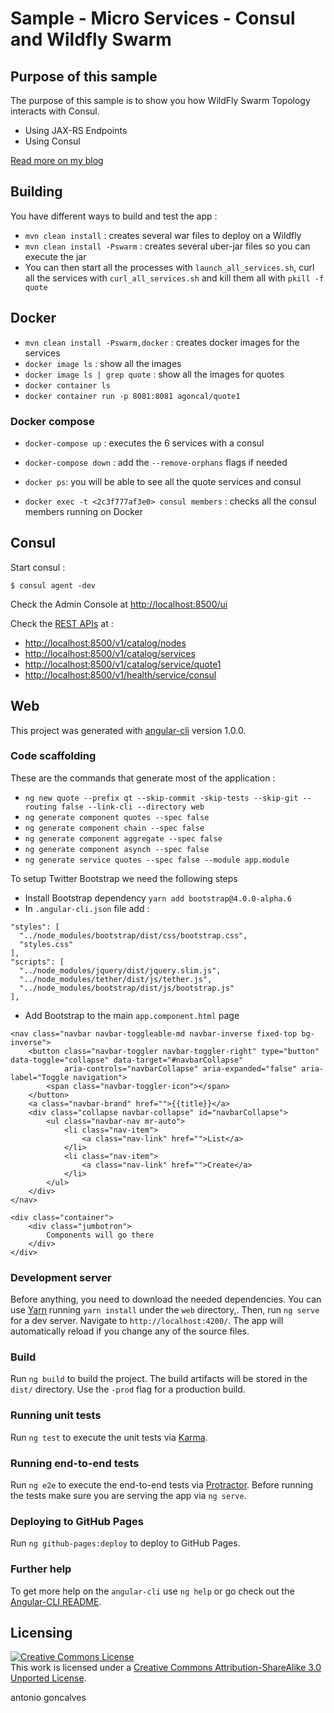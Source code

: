 # Sample - Micro Services - Consul and Wildfly Swarm

## Purpose of this sample

The purpose of this sample is to show you how WildFly Swarm Topology interacts with Consul.

* Using JAX-RS Endpoints
* Using Consul

[Read more on my blog](http://antoniogoncalves.org/2011/01/12/bootstrapping-cdi-in-several-environments/)

## Building

You have different ways to build and test the app : 

* `mvn clean install` : creates several war files to deploy on a Wildfly 
* `mvn clean install -Pswarm` : creates several uber-jar files so you can execute the jar 
* You can then start all the processes with `launch_all_services.sh`, curl all the services with `curl_all_services.sh` and kill them all with `pkill -f quote`

## Docker

* `mvn clean install -Pswarm,docker` : creates docker images for the services 
* `docker image ls` : show all the images
* `docker image ls | grep quote` : show all the images for quotes
* `docker container ls`
* `docker container run -p 8081:8081 agoncal/quote1`

### Docker compose

* `docker-compose up` : executes the 6 services with a consul
* `docker-compose down` : add the `--remove-orphans` flags if needed

* `docker ps`: you will be able to see all the quote services and consul
* `docker exec -t <2c3f777af3e0> consul members` : checks all the consul members running on Docker 


## Consul

Start consul :

    $ consul agent -dev

Check the Admin Console at [http://localhost:8500/ui]()

Check the [REST APIs](https://www.consul.io/docs/agent/http.html) at :

* [http://localhost:8500/v1/catalog/nodes]()
* [http://localhost:8500/v1/catalog/services]()
* [http://localhost:8500/v1/catalog/service/quote1]()
* [http://localhost:8500/v1/health/service/consul]()

## Web

This project was generated with [angular-cli](https://github.com/angular/angular-cli) version 1.0.0.

### Code scaffolding

These are the commands that generate most of the application : 

* `ng new quote --prefix qt --skip-commit -skip-tests --skip-git --routing false --link-cli --directory web`
* `ng generate component quotes --spec false`
* `ng generate component chain --spec false`
* `ng generate component aggregate --spec false`
* `ng generate component asynch --spec false`
* `ng generate service quotes --spec false --module app.module`

To setup Twitter Bootstrap we need the following steps

* Install Bootstrap dependency `yarn add bootstrap@4.0.0-alpha.6`
* In `.angular-cli.json` file add :

```
"styles": [
  "../node_modules/bootstrap/dist/css/bootstrap.css",
  "styles.css"
],
"scripts": [
  "../node_modules/jquery/dist/jquery.slim.js",
  "../node_modules/tether/dist/js/tether.js",
  "../node_modules/bootstrap/dist/js/bootstrap.js"
],
```

* Add Bootstrap to the main `app.component.html` page

```
<nav class="navbar navbar-toggleable-md navbar-inverse fixed-top bg-inverse">
    <button class="navbar-toggler navbar-toggler-right" type="button" data-toggle="collapse" data-target="#navbarCollapse"
            aria-controls="navbarCollapse" aria-expanded="false" aria-label="Toggle navigation">
        <span class="navbar-toggler-icon"></span>
    </button>
    <a class="navbar-brand" href="">{{title}}</a>
    <div class="collapse navbar-collapse" id="navbarCollapse">
        <ul class="navbar-nav mr-auto">
            <li class="nav-item">
                <a class="nav-link" href="">List</a>
            </li>
            <li class="nav-item">
                <a class="nav-link" href="">Create</a>
            </li>
        </ul>
    </div>
</nav>

<div class="container">
    <div class="jumbotron">
        Components will go there
    </div>
</div>
```

### Development server

Before anything, you need to download the needed dependencies. You can use [Yarn](https://yarnpkg.com/) running `yarn install` under the `web` directory,. Then, run `ng serve` for a dev server. Navigate to `http://localhost:4200/`. The app will automatically reload if you change any of the source files.

### Build

Run `ng build` to build the project. The build artifacts will be stored in the `dist/` directory. Use the `-prod` flag for a production build.

### Running unit tests

Run `ng test` to execute the unit tests via [Karma](https://karma-runner.github.io).

### Running end-to-end tests

Run `ng e2e` to execute the end-to-end tests via [Protractor](http://www.protractortest.org/).
Before running the tests make sure you are serving the app via `ng serve`.

### Deploying to GitHub Pages

Run `ng github-pages:deploy` to deploy to GitHub Pages.

### Further help

To get more help on the `angular-cli` use `ng help` or go check out the [Angular-CLI README](https://github.com/angular/angular-cli/blob/master/README.md).

## Licensing

<a rel="license" href="http://creativecommons.org/licenses/by-sa/3.0/"><img alt="Creative Commons License" style="border-width:0" src="http://i.creativecommons.org/l/by-sa/3.0/88x31.png" /></a><br />This work is licensed under a <a rel="license" href="http://creativecommons.org/licenses/by-sa/3.0/">Creative Commons Attribution-ShareAlike 3.0 Unported License</a>.

<div class="footer">
    <span class="footerTitle"><span class="uc">a</span>ntonio <span class="uc">g</span>oncalves</span>
</div>
